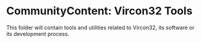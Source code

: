 # CommunityContent: Vircon32 Tools

This folder will contain tools and utilities related to Vircon32, its software or its development process.